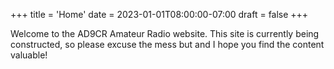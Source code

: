 +++
title = 'Home'
date = 2023-01-01T08:00:00-07:00
draft = false
+++

Welcome to the AD9CR Amateur Radio website. This site is currently being constructed, so please excuse the mess but and I hope you find the content valuable!
